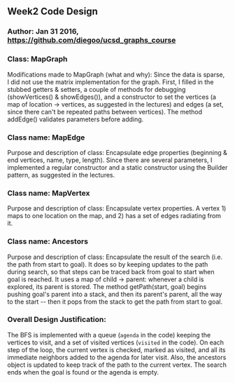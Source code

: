 ## Week2 Code Design

### Author: Jan 31 2016, https://github.com/diegoo/ucsd_graphs_course

### Class: MapGraph

Modifications made to MapGraph (what and why): Since the data is sparse, I did not use the matrix implementation for the graph. First, I filled in the stubbed getters & setters, a couple of methods for debugging (showVertices() & showEdges()), and a constructor to set the vertices (a map of location -> vertices, as suggested in the lectures) and edges (a set, since there can't be repeated paths between vertices). The method addEdge() validates parameters before adding.

### Class name: MapEdge

Purpose and description of class: Encapsulate edge properties (beginning & end vertices, name, type, length). Since there are several parameters, I implemented a regular constructor and a static constructor using the Builder pattern, as suggested in the lectures.

### Class name: MapVertex

Purpose and description of class: Encapsulate vertex properties. A vertex 1) maps to one location on the map, and 2) has a set of edges radiating from it.

### Class name: Ancestors

Purpose and description of class: Encapsulate the result of the search (i.e. the path from start to goal). It does so by keeping updates to the path during search, so that steps can be traced back from goal to start when goal is reached. It uses a map of child -> parent: whenever a child is explored, its parent is stored. The method getPath(start, goal) begins pushing goal's parent into a stack, and then its parent's parent, all the way to the start -- then it pops from the stack to get the path from start to goal.

### Overall Design Justification:

The BFS is implemented with a queue (`agenda` in the code) keeping the vertices to visit, and a set of visited vertices (`visited` in the code). On each step of the loop, the current vertex is checked, marked as visited, and all its immediate neighbors added to the agenda for later visit. Also, the ancestors object is updated to keep track of the path to the current vertex. The search ends when the goal is found or the agenda is empty.
